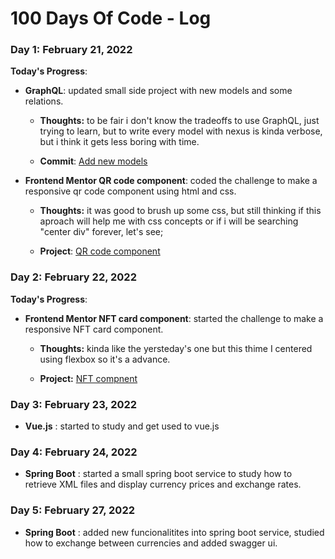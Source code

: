 # 100 Days Of Code - Log

### Day 1: February 21, 2022

**Today's Progress**: 
- **GraphQL**: updated small side project with new models and some relations.

    - **Thoughts:** to be fair i don't know the tradeoffs to use GraphQL, just trying to learn, but to write every model with nexus is kinda verbose, but i think it gets less boring with time.

    - **Commit**: [Add new models](https://github.com/cdbm/bolao-api-graphql/commit/8681d8dfb0e606396cacb95deedbe938e7920cc6)

- **Frontend Mentor QR code component**: coded the challenge to make a responsive qr code component using html and css.

    - **Thoughts:** it was good to brush up some css, but still thinking if this aproach will help me with css concepts or if i will be searching "center div" forever, let's see;

    - **Project**: [QR code component](https://github.com/cdbm/frontend-challenges/tree/main/qr-code-component)

### Day 2: February 22, 2022

**Today's Progress**: 

- **Frontend Mentor NFT card component**: started the challenge to make a responsive NFT card component.

    - **Thoughts:** kinda like the yersteday's one but this thime I centered using flexbox so it's a advance.

    - **Project:** [NFT compnent](https://github.com/cdbm/frontend-challenges/tree/main/nft-preview-card-component)

### Day 3: February 23, 2022

- **Vue.js** : started to study and get used to vue.js

### Day 4: February 24, 2022

- **Spring Boot** : started a small spring boot service to study how to retrieve XML files and display currency prices and exchange rates.

### Day 5: February 27, 2022

- **Spring Boot** : added new funcionalitites into spring boot service, studied how to exchange between currencies and added swagger ui.
